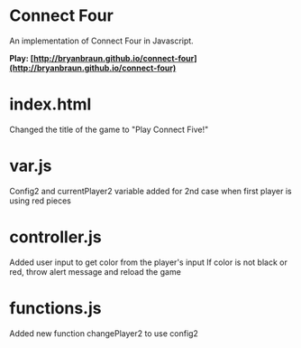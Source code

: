 # Connect Four

An implementation of Connect Four in Javascript.

**Play: [http://bryanbraun.github.io/connect-four](http://bryanbraun.github.io/connect-four)**

# index.html  
Changed the title of the game to "Play Connect Five!"

# var.js
Config2 and currentPlayer2 variable added for 2nd case when first player is using red pieces

# controller.js
Added user input to get color from the player's input
If color is not black or red, throw alert message and reload the game

# functions.js
Added new function changePlayer2 to use config2